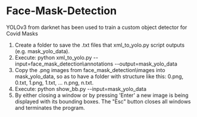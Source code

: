 # Face-Mask-Detection
YOLOv3 from darknet has been used to train a custom object detector for Covid Masks

1) Create a folder to save the .txt files that xml_to_yolo.py script outputs (e.g. mask_yolo_data).
2) Execute: python xml_to_yolo.py --input=face_mask_detection\annotations --output=mask_yolo_data
3) Copy the .png images from face_mask_detection\images into mask_yolo_data, so as to have a folder with
   structure like this: 0.png, 0.txt, 1.png, 1.txt, ... n.png, n.txt.
4) Execute: python show_bb.py --input=mask_yolo_data
5) By either closing a window or by pressing 'Enter' a new image is being displayed with its bounding boxes.
   The "Esc" button closes all windows and terminates the program.
